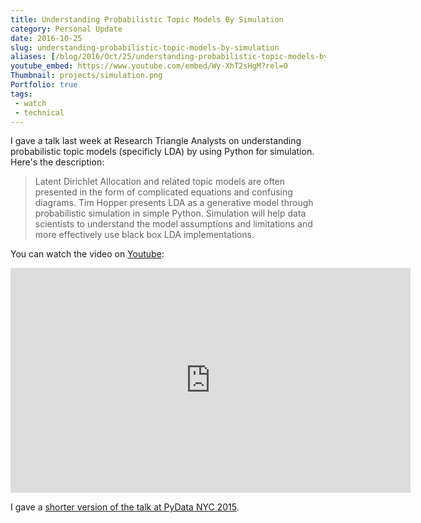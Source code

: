 ```yaml
---
title: Understanding Probabilistic Topic Models By Simulation
category: Personal Update
date: 2016-10-25
slug: understanding-probabilistic-topic-models-by-simulation
aliases: [/blog/2016/Oct/25/understanding-probabilistic-topic-models-by-simulation/]
youtube_embed: https://www.youtube.com/embed/Wy-XhT2sHgM?rel=0
Thumbnail: projects/simulation.png
Portfolio: true
tags:
 - watch
 - technical
---
```


I gave a talk last week at Research Triangle Analysts on understanding probabilistic topic models (specificly LDA) by using Python for simulation. Here's the description:

> Latent Dirichlet Allocation and related topic models are often presented in the form of complicated equations and confusing diagrams. Tim Hopper presents LDA as a generative model through probabilistic simulation in simple Python. Simulation will help data scientists to understand the model assumptions and limitations and more effectively use black box LDA implementations.


You can watch the video on [Youtube](https://www.youtube.com/watch?v=Wy-XhT2sHgM&feature=youtu.be):

<iframe width="640" height="360" src="https://www.youtube.com/embed/Wy-XhT2sHgM?rel=0&amp;controls=0&amp;showinfo=0" frameborder="0" allowfullscreen></iframe>

I gave a [shorter version of the talk at PyData NYC 2015](https://www.youtube.com/watch?v=_R66X_udxZQ).
